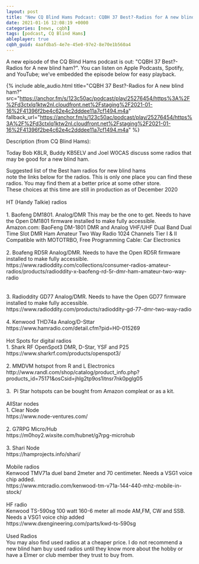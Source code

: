 ```yaml
---
layout: post
title: "New CQ Blind Hams Podcast: CQBH 37 Best?-Radios for A new blind ham?"
date: 2021-01-16 12:08:19 +0000
categories: [news, cqbh]
tags: [podcast, CQ Blind Hams]
ableplayer: true
cqbh_guid: 4aafdba5-4e7e-45e0-97e2-8e70e1b560a4
---
```


A new episode of the CQ Blind Hams podcast is out: "CQBH 37 Best?-Radios for A new blind ham?". You can listen on Apple Podcasts, Spotify, and YouTube; we’ve embedded the episode below for easy playback.

{% include able_audio.html title="CQBH 37 Best?-Radios for A new blind ham?" src="https://anchor.fm/s/123c50ac/podcast/play/25276454/https%3A%2F%2Fd3ctxlq1ktw2nl.cloudfront.net%2Fstaging%2F2021-01-16%2F41396f2be4c62e4c2dddee11a7cf1494.m4a" fallback_url="https://anchor.fm/s/123c50ac/podcast/play/25276454/https%3A%2F%2Fd3ctxlq1ktw2nl.cloudfront.net%2Fstaging%2F2021-01-16%2F41396f2be4c62e4c2dddee11a7cf1494.m4a" %}

Description (from CQ Blind Hams):

<p>Today Bob K8LR, Buddy KB5ELV and Joel W0CAS discuss some radios that may be good for a new blind ham.</p>
<p>Suggested list of the Best ham radios for new blind hams<br>
note the links below for the radios. This is only one place you can find these radios. You may find them at a better price at some other store.<br>
 These choices at this time are still in production as of December 2020<br>
<br>
HT (Handy Talkie) radios<br>
<br>
1. Baofeng DM1801. Analog/DMR This may be the one to get. Needs to have the Open DM1801 firmware installed to make fully accessible.<br>
Amazon.com: BaoFeng DM-1801 DMR and Analog VHF/UHF Dual Band Dual Time Slot DMR Ham Amateur Two Way Radio 1024 Channels Tier I &amp; II Compatible with MOTOTRBO, Free Programming Cable: Car Electronics<br>
<br>
2. Boafeng RD5R Analog/DMR. Needs to have the Open RD5R firmware installed to make fully accessible. <br>
https://www.radioddity.com/collections/consumer-radios-amateur-radios/products/radioddity-x-baofeng-rd-5r-dmr-ham-amateur-two-way-radio<br>
<br>
<br>
3. Radioddity GD77 Analog/DMR. Needs to have the Open GD77 firmware installed to make fully accessible.<br>
https://www.radioddity.com/products/radioddity-gd-77-dmr-two-way-radio<br>
<br>
4. Kenwood THD74a Analog/D-Sttar<br>
https://www.hamradio.com/detail.cfm?pid=H0-015269<br>
<br>
Hot Spots for digital radios<br>
1. Shark RF OpenSpot3 DMR, D-Star, YSF and P25<br>
https://www.sharkrf.com/products/openspot3/<br>
<br>
2. MMDVM hotspot from R and L Electronics<br>
http://www.randl.com/shop/catalog/product_info.php?products_id=75171&amp;osCsid=jhlg2tp9os1itnsr7nk0pglg05<br>
<br>
3. &nbsp;Pi Star hotspots can be bought from Amazon compleat or as a kit.<br>
<br>
AllStar nodes<br>
1. Clear Node<br>
https://www.node-ventures.com/<br>
<br>
2. G7RPG Micro/Hub<br>
https://m0hoy2.wixsite.com/hubnet/g7rpg-microhub<br>
<br>
3. Shari Node<br>
 https://hamprojects.info/shari/<br>
 <br>
Mobile radios<br>
Kenwood TMV71a duel band 2meter and 70 centimeter. Needs a VSG1 voice chip added.<br>
https://www.mtcradio.com/kenwood-tm-v71a-144-440-mhz-mobile-in-stock/<br>
<br>
HF radio<br>
Kenwood TS-590sg 100 watt 160-6 meter all mode AM,FM, CW and SSB. Needs a VSG1 voice chip added <br>
https://www.dxengineering.com/parts/kwd-ts-590sg<br>
<br>
Used Radios<br>
You may also find used radios at a cheaper price. I do not recommend a new blind ham buy used radios until they know more about the hobby or have a Elmer or club member they trust to buy from.</p>
<p>&nbsp;</p>
